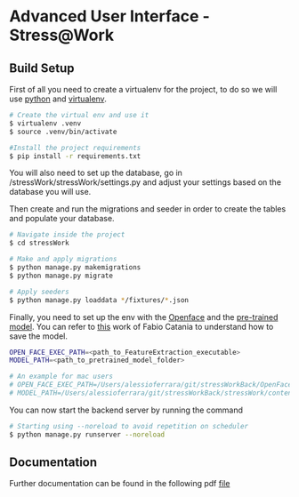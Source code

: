 # Advanced User Interface - Stress@Work

## Build Setup

First of all you need to create a virtualenv for the project, to do so we will
use [python](https://www.python.org/downloads/) and [virtualenv](https://pypi.org/project/virtualenv/).

```bash
# Create the virtual env and use it
$ virtualenv .venv
$ source .venv/bin/activate

#Install the project requirements
$ pip install -r requirements.txt
```

You will also need to set up the database, go in /stressWork/stressWork/settings.py and adjust your settings based on the database you will use.

Then create and run the migrations and seeder in order to create the tables and populate your database.

```bash
# Navigate inside the project
$ cd stressWork

# Make and apply migrations
$ python manage.py makemigrations
$ python manage.py migrate

# Apply seeders
$ python manage.py loaddata */fixtures/*.json

```

Finally, you need to set up the env with the [Openface](https://github.com/TadasBaltrusaitis/OpenFace) and the [pre-trained model](https://www.dropbox.com/s/abiyfxo2c3a9jcu/pretrained-model.zip). You can refer to [this](https://zenodo.org/record/6569824#.Y-FLG-zML0r) work of Fabio Catania to understand how to save the model.

```bash
OPEN_FACE_EXEC_PATH=<path_to_FeatureExtraction_executable>
MODEL_PATH=<path_to_pretrained_model_folder>

# An example for mac users
# OPEN_FACE_EXEC_PATH=/Users/alessioferrara/git/stressWorkBack/OpenFace/build/bin/FeatureExtraction
# MODEL_PATH=/Users/alessioferrara/git/stressWorkBack/stressWork/content/model/pretrained-model
```

You can now start the backend server by running the command

```bash
# Starting using --noreload to avoid repetition on scheduler
$ python manage.py runserver --noreload
```

## Documentation

Further documentation can be found in the following pdf [file]()




